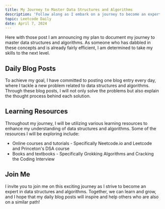 ```yaml
---
title: My Journey to Master Data Structures and Algorithms
description: 'Follow along as I embark on a journey to become an expert in data structures and algorithms. Join me as I challenge myself to solve a new problem every day and share my learnings through daily blog posts.'
topic: Leetcode Daily
date: April 7, 2024
---
```


Here with those post I am announcing my plan to document my journey to master data structures and algorithms. As someone who has dabbled in these concepts and is already fairly efficient, I am determined to take my skills to the next level.

## Daily Blog Posts

To achieve my goal, I have committed to posting one blog entry every day, where I tackle a new problem related to data structures and algorithms. Through these blog posts, I will not only solve the problems but also explain the thought process behind each solution.

## Learning Resources

Throughout my journey, I will be utilizing various learning resources to enhance my understanding of data structures and algorithms. Some of the resources I will be exploring include:

- Online courses and tutorials - Specifically Neetcode.io and Leetcode and Princeton's DSA course
- Books and textbooks - Specifically Grokking Algorithms and Cracking the Coding Interview

## Join Me

I invite you to join me on this exciting journey as I strive to become an expert in data structures and algorithms. Together, we can learn and grow, and I hope that my daily blog posts will inspire and help others who are also on a similar path!

